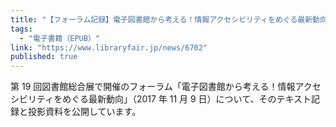 ```yaml
---
title: "【フォーラム記録】電子図書館から考える！情報アクセシビリティをめぐる最新動向"
tags:
  - "電子書籍（EPUB）"
link: "https://www.libraryfair.jp/news/6702"
published: true
---
```


第 19 回図書館総合展で開催のフォーラム「電子図書館から考える！情報アクセシビリティをめぐる最新動向」（2017 年 11 月 9 日）について、そのテキスト記録と投影資料を公開しています。
